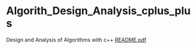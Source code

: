 # Algorith_Design_Analysis_cplus_plus
Design and  Analysis of Algorithms with c++
[README.pdf](https://github.com/pclumson/Algorith_Design_Analysis_cplus_plus/files/10610652/README.pdf)
